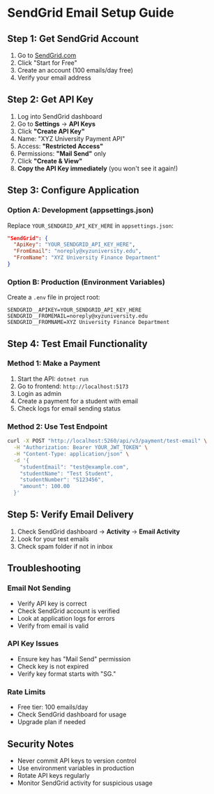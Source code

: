 # SendGrid Email Setup Guide

## Step 1: Get SendGrid Account
1. Go to [SendGrid.com](https://sendgrid.com/)
2. Click "Start for Free" 
3. Create an account (100 emails/day free)
4. Verify your email address

## Step 2: Get API Key
1. Log into SendGrid dashboard
2. Go to **Settings** → **API Keys**
3. Click **"Create API Key"**
4. Name: "XYZ University Payment API"
5. Access: **"Restricted Access"**
6. Permissions: **"Mail Send"** only
7. Click **"Create & View"**
8. **Copy the API Key immediately** (you won't see it again!)

## Step 3: Configure Application

### Option A: Development (appsettings.json)
Replace `YOUR_SENDGRID_API_KEY_HERE` in `appsettings.json`:
```json
"SendGrid": {
  "ApiKey": "YOUR_SENDGRID_API_KEY_HERE",
  "FromEmail": "noreply@xyzuniversity.edu",
  "FromName": "XYZ University Finance Department"
}
```

### Option B: Production (Environment Variables)
Create a `.env` file in project root:
```env
SENDGRID__APIKEY=YOUR_SENDGRID_API_KEY_HERE
SENDGRID__FROMEMAIL=noreply@xyzuniversity.edu
SENDGRID__FROMNAME=XYZ University Finance Department
```

## Step 4: Test Email Functionality

### Method 1: Make a Payment
1. Start the API: `dotnet run`
2. Go to frontend: `http://localhost:5173`
3. Login as admin
4. Create a payment for a student with email
5. Check logs for email sending status

### Method 2: Use Test Endpoint
```bash
curl -X POST "http://localhost:5260/api/v3/payment/test-email" \
  -H "Authorization: Bearer YOUR_JWT_TOKEN" \
  -H "Content-Type: application/json" \
  -d '{
    "studentEmail": "test@example.com",
    "studentName": "Test Student",
    "studentNumber": "S123456",
    "amount": 100.00
  }'
```

## Step 5: Verify Email Delivery
1. Check SendGrid dashboard → **Activity** → **Email Activity**
2. Look for your test emails
3. Check spam folder if not in inbox

## Troubleshooting

### Email Not Sending
- Verify API key is correct
- Check SendGrid account is verified
- Look at application logs for errors
- Verify from email is valid

### API Key Issues
- Ensure key has "Mail Send" permission
- Check key is not expired
- Verify key format starts with "SG."

### Rate Limits
- Free tier: 100 emails/day
- Check SendGrid dashboard for usage
- Upgrade plan if needed

## Security Notes
- Never commit API keys to version control
- Use environment variables in production
- Rotate API keys regularly
- Monitor SendGrid activity for suspicious usage 
